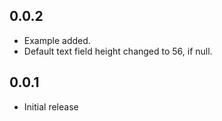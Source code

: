 ## 0.0.2

* Example added.
* Default text field height changed to 56, if null.

## 0.0.1

* Initial release

